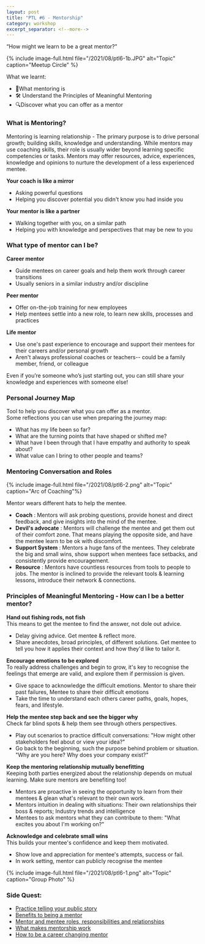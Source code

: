 ```yaml
---
layout: post
title: "PTL #6 - Mentorship"
category: workshop
excerpt_separator: <!--more-->
---
```


<p class='sublead'>“How might we learn to be a great mentor?”</p>
<!--more-->

{% include image-full.html file="/2021/08/ptl6-1b.JPG" alt="Topic" caption="Meetup Circle" %}

<!-- Facilitated by Hazel, Gia, Cherps -->

What we learnt:
- 💭What mentoring is
- 🛠 Understand the Principles of Meaningful Mentoring
- 🔍Discover what you can offer as a mentor

### What is Mentoring?
Mentoring is learning relationship - The primary purpose is to drive personal growth; building skills, knowledge and understanding.  While mentors may use coaching skills, their role is usually wider beyond learning specific competencies or tasks. Mentors may offer resources, advice, experiences, knowledge and opinions to nurture the development of a less experienced mentee.

**Your coach is like a mirror**
- Asking powerful questions
- Helping you discover potential you didn't know you had inside you

**Your mentor is like a partner**
- Walking together with you, on a similar path
- Helping you with knowledge and perspectives that may be new to you




### What type of mentor can I be?
**Career mentor**
- Guide mentees on career goals and help them work through career transitions
- Usually seniors in a similar industry and/or discipline

**Peer mentor**
- Offer on-the-job training for new employees
- Help mentees settle into a new role, to learn new skills, processes and practices

**Life mentor**
- Use one's past experience to encourage and support their mentees for their careers and/or personal growth
- Aren't always professional coaches or teachers-- could be a family member, friend, or colleague

Even if you’re someone who’s just starting out, you can still share your knowledge and experiences with someone else! 

###  Personal Journey Map
Tool to help you discover what you can offer as a mentor.  
Some reflections you can use when preparing the journey map: 
- What has my life been so far?
- What are the turning points that have shaped or shifted me?
- What have I been through that I have empathy and authority to speak about?
- What value can I bring to other people and teams?


### Mentoring Conversation and Roles

 {% include image-full.html file="/2021/08/ptl6-2.png" alt="Topic" caption="Arc of Coaching"%}

Mentor wears different hats to help the mentee. 
- **Coach** : Mentors will ask probing questions, provide honest and direct feedback, and give insights into the mind of the mentee. 
- **Devil's advocate** : Mentors will challenge the mentee and get them out of their comfort zone. That means playing the opposite side, and have the mentee learn to  be ok with discomfort. 
- **Support System** : Mentors a huge fans of the mentees. They celebrate the big and small wins, show support when mentees face setbacks, and consistently provide encouragement. 
- **Resource** : Mentors have countless resources from tools to people to jobs. The mentor is inclined to provide the relevant tools & learning lessons, introduce their network & connections. 



### Principles of Meaningful Mentoring - How can I be a better mentor?

**Hand out fishing rods, not fish**   
This means to get the mentee to find the answer, not dole out advice. 
   - Delay giving advice. Get mentee & reflect more. 
   - Share anecdotes, broad principles, of different solutions. Get mentee to tell you how it applies their context and how they'd like to tailor it. 

**Encourage emotions to be explored**   
To really address challenges and begin to grow, it's key to recognise the feelings that emerge are valid, and explore them if permission is given. 
  - Give space to acknowledge the difficult emotions. Mentor to share their past failures, Mentee to share their difficult emotions 
  - Take the time to understand each others career paths, goals, hopes, fears, and lifestyle. 

**Help the mentee step back and see the bigger why**   
Check far blind spots & help them see through others perspectives. 
  - Play out scenarios to practice difficult conversations: "How might other stakeholders feel about or view your idea?"
  - Go back to the beginning, such the purpose behind problem or situation. "Why are you here? Why does your company exist?" 

**Keep the mentoring relationship mutually benefitting**   
Keeping both parties energized about the relationship depends on mutual learning. Make sure mentors are benefiting too! 
  - Mentors are proactive in seeing the opportunity to learn from their mentees & glean what's relevant to their own work. 
  - Mentors intuition in dealing with situations: Their own relationships their boss & reports; Industry trends and intelligence 
  - Mentees to ask mentors what they can contribute to them: "What excites you about I'm working on?" 

**Acknowledge and celebrate small wins**  
This builds your mentee's confidence and keep them motivated. 
  - Show love and appreciation for mentee's attempts, success or fail. 
  - In work setting, mentor can publicly recognise the mentee 

{% include image-full.html file="/2021/08/ptl6-1.png" alt="Topic" caption="Group Photo" %}

### Side Quest:
- [Practice telling your public story](https://drive.google.com/file/d/1NUdqvFMjyOLmL4ORjMxgw4H28n8iA8Qp/view)
- [Benefits to being a mentor](https://www.togetherplatform.com/blog/what-is-the-purpose-of-mentoring)
- [Mentor and mentee roles, responsibilities and relationships](https://matterapp.com/blog/mentor-and-mentee-roles-responsibilities-and-relationships)
- [What makes mentorship work](https://review.firstround.com/we-studied-100-mentor-mentee-matches-heres-what-makes-mentorship-work)
- [How to be a career changing mentor](https://review.firstround.com/how-to-be-a-career-changing-mentor-25-tips-from-the-best-mentors-we-know)
